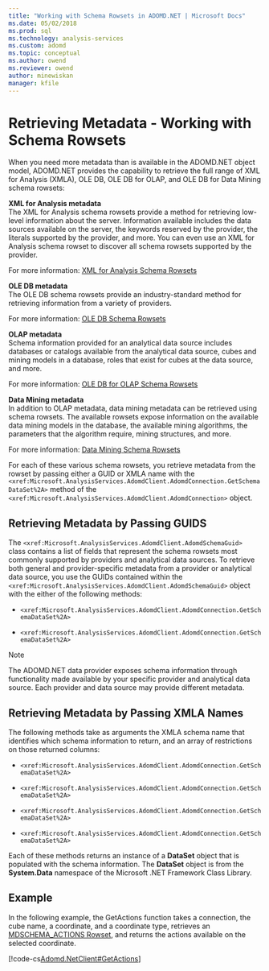 ```yaml
---
title: "Working with Schema Rowsets in ADOMD.NET | Microsoft Docs"
ms.date: 05/02/2018
ms.prod: sql
ms.technology: analysis-services
ms.custom: adomd
ms.topic: conceptual
ms.author: owend
ms.reviewer: owend
author: minewiskan
manager: kfile
---
```

# Retrieving Metadata - Working with Schema Rowsets
  When you need more metadata than is available in the ADOMD.NET object model, ADOMD.NET provides the capability to retrieve the full range of XML for Analysis (XMLA), OLE DB, OLE DB for OLAP, and OLE DB for Data Mining schema rowsets:  
  
 **XML for Analysis metadata**  
 The XML for Analysis schema rowsets provide a method for retrieving low-level information about the server. Information available includes the data sources available on the server, the keywords reserved by the provider, the literals supported by the provider, and more. You can even use an XML for Analysis schema rowset to discover all schema rowsets supported by the provider.  
  
 For more information: [XML for Analysis Schema Rowsets](../../schema-rowsets/xml/xml-for-analysis-schema-rowsets.md)  
  
 **OLE DB metadata**  
 The OLE DB schema rowsets provide an industry-standard method for retrieving information from a variety of providers.  
  
 For more information: [OLE DB Schema Rowsets](../../schema-rowsets/ole-db/ole-db-schema-rowsets.md)  
  
 **OLAP metadata**  
 Schema information provided for an analytical data source includes databases or catalogs available from the analytical data source, cubes and mining models in a database, roles that exist for cubes at the data source, and more.  
  
 For more information: [OLE DB for OLAP Schema Rowsets](../../schema-rowsets/ole-db-olap/ole-db-for-olap-schema-rowsets.md)  
  
 **Data Mining metadata**  
 In addition to OLAP metadata, data mining metadata can be retrieved using schema rowsets. The available rowsets expose information on the available data mining models in the database, the available mining algorithms, the parameters that the algorithm require, mining structures, and more.  
  
 For more information: [Data Mining Schema Rowsets](../../schema-rowsets/data-mining/data-mining-schema-rowsets.md)  
  
 For each of these various schema rowsets, you retrieve metadata from the rowset by passing either a GUID or XMLA name with the `<xref:Microsoft.AnalysisServices.AdomdClient.AdomdConnection.GetSchemaDataSet%2A>` method of the `<xref:Microsoft.AnalysisServices.AdomdClient.AdomdConnection>` object.  
  
## Retrieving Metadata by Passing GUIDS  
 The `<xref:Microsoft.AnalysisServices.AdomdClient.AdomdSchemaGuid>` class contains a list of fields that represent the schema rowsets most commonly supported by providers and analytical data sources. To retrieve both general and provider-specific metadata from a provider or analytical data source, you use the GUIDs contained within the `<xref:Microsoft.AnalysisServices.AdomdClient.AdomdSchemaGuid>` object with the either of the following methods:  
  
-   `<xref:Microsoft.AnalysisServices.AdomdClient.AdomdConnection.GetSchemaDataSet%2A>`  
  
-   `<xref:Microsoft.AnalysisServices.AdomdClient.AdomdConnection.GetSchemaDataSet%2A>`  
  
> [!NOTE]  
>  The ADOMD.NET data provider exposes schema information through functionality made available by your specific provider and analytical data source. Each provider and data source may provide different metadata.  
  
## Retrieving Metadata by Passing XMLA Names  
 The following methods take as arguments the XMLA schema name that identifies which schema information to return, and an array of restrictions on those returned columns:  
  
-   `<xref:Microsoft.AnalysisServices.AdomdClient.AdomdConnection.GetSchemaDataSet%2A>`
  
-   `<xref:Microsoft.AnalysisServices.AdomdClient.AdomdConnection.GetSchemaDataSet%2A>`  
  
-   `<xref:Microsoft.AnalysisServices.AdomdClient.AdomdConnection.GetSchemaDataSet%2A>`  
  
-   `<xref:Microsoft.AnalysisServices.AdomdClient.AdomdConnection.GetSchemaDataSet%2A>`  
  
 Each of these methods returns an instance of a **DataSet** object that is populated with the schema information. The **DataSet** object is from the **System.Data** namespace of the Microsoft .NET Framework Class Library.  
  
## Example  
 In the following example, the GetActions function takes a connection, the cube name, a coordinate, and a coordinate type, retrieves an [MDSCHEMA_ACTIONS Rowset](../../schema-rowsets/ole-db-olap/mdschema-actions-rowset.md), and returns the actions available on the selected coordinate.  
  
 [!code-cs[Adomd.NetClient#GetActions](codesnippet/csharp/retrieving-metadata-work_0_1.cs)]  
